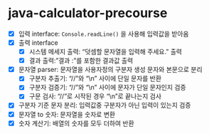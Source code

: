 # java-calculator-precourse
- [x]  입력 interface:  `Console.readLine()` 을 사용해 입력값을 받아옴
- [x]  출력 interface
    - [x]  시스템 메세지 출력: “덧셈할 문자열을 입력해 주세요.” 출력
    - [x]  결과 출력:”결과 :”를 포함한 결과값 출력
- [x]  문자열 parser: 문자열을 사용자정의 구분자 생성 문자와 본문으로 분리
    - [x]  구분자 추출기: “//”와 “\n” 사이에 단일 문자를 반환
    - [x]  구분자 검증기: “//”와 “\n” 사이에 문자가 단일 문자인지 검증
    - [x]  구문 검사: “//”로 시작된 경우 “\n”로 끝나는지 검사
- [x]  구분자 기준 문자 분리: 입력값중 구분자가 아닌 입력이 있는지 검증
- [x]  문자열 to 숫자: 문자열을 숫자로 변환
- [x]  숫자 계산기: 배열의 숫자를 모두 더하여 반환
